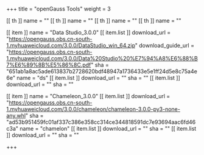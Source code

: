 +++
title = "openGauss Tools"
weight = 3

[[ th ]]
    name = ""
[[ th ]]
    name = ""
[[ th ]]
    name = ""
[[ th ]]
    name = ""

[[ item ]]
    name = "Data Studio_3.0.0"
    [[ item.list ]]
        download_url = "https://opengauss.obs.cn-south-1.myhuaweicloud.com/3.0.0/DataStudio_win_64.zip"
        download_guide_url = "https://opengauss.obs.cn-south-1.myhuaweicloud.com/3.0.0/Data%20Studio%20%E7%94%A8%E6%88%B7%E6%89%8B%E5%86%8C.pdf"
        sha = "651ab1a8ac5ade613837b2728620bdf48947a1736433e5e1ff24d5e8c75a4e6e"
        name = "ds"
    [[ item.list ]]
        download_url = ""
        sha = ""
    [[ item.list ]]
        download_url = ""
        sha = ""

[[ item ]]
    name = "Chameleon_3.0.0"
    [[ item.list ]]
        download_url = "https://opengauss.obs.cn-south-1.myhuaweicloud.com/3.0.0/chameleon/chameleon-3.0.0-py3-none-any.whl"
        sha = "ad53b951459fc01af337c386e358cc314ce344818591dc7e93694aac6fd46c3a"
        name = "chamelon"
    [[ item.list ]]
        download_url = ""
        sha = ""
    [[ item.list ]]
        download_url = ""
        sha = ""

+++
